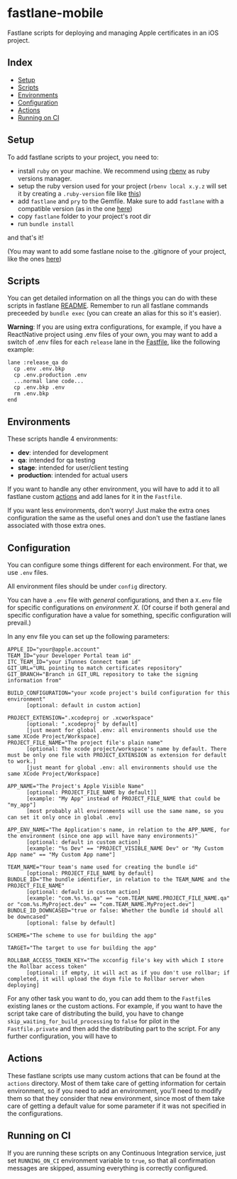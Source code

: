 fastlane-mobile
================

Fastlane scripts for deploying and managing Apple certificates in an iOS project.

## Index

- [Setup](#setup)
- [Scripts](#scripts)
- [Environments](#environments)
- [Configuration](#configuration)
- [Actions](#actions)
- [Running on CI](#running-on-ci)

## Setup

To add fastlane scripts to your project, you need to:

- install `ruby` on your machine. We recommend using [rbenv](http://rbenv.org/) as ruby versions manager.
- setup the ruby version used for your project (`rbenv local x.y.z` will set it by creating a `.ruby-version` file like [this](./.ruby-version))
- add `fastlane` and `pry` to the Gemfile. Make sure to add `fastlane` with a compatible version (as in the one [here](./Gemfile))
- copy `fastlane` folder to your project's root dir
- run `bundle install`

and that's it!

(You may want to add some fastlane noise to the .gitignore of your project, like the ones [here](./.gitignore))

## Scripts

You can get detailed information on all the things you can do with these scripts in fastlane [README](./fastlane/README.md).
Remember to run all fastlane commands preceeded by `bundle exec` (you can create an alias for this so it's easier).

**Warning**: If you are using extra configurations, for example, if you have a ReactNative project using .env files of your own,
you may want to add a switch of .env files for each `release` lane in the [Fastfile](./fastlane/Fastfile), like the following example:
```
lane :release_qa do
  cp .env .env.bkp
  cp .env.production .env
  ...normal lane code...
  cp .env.bkp .env
  rm .env.bkp
end
```

## Environments

These scripts handle 4 environments:
- **dev**: intended for development
- **qa**: intended for qa testing
- **stage**: intended for user/client testing
- **production**: intended for actual users

If you want to handle any other environment, you will have to add it to all fastlane custom [actions](#actions)
and add lanes for it in the `Fastfile`.

If you want less environments, don't worry! Just make the extra ones configuration the same as the useful ones
and don't use the fastlane lanes associated with those extra ones.

## Configuration

You can configure some things different for each environment. For that, we use `.env` files.

All environment files should be under `config` directory.

You can have a `.env` file with *general* configurations, and then a `X.env` file for specific configurations on *environment X*.
(Of course if both general and specific configuration have a value for something, specific configuration will prevail.)

In any env file you can set up the following parameters:

```
APPLE_ID="your@apple.account"
TEAM_ID="your Developer Portal team id"
ITC_TEAM_ID="your iTunnes Connect team id"
GIT_URL="URL pointing to match certificates repository"
GIT_BRANCH="Branch in GIT_URL repository to take the signing information from"

BUILD_CONFIGURATION="your xcode project's build configuration for this environment"
      [optional: default in custom action]

PROJECT_EXTENSION=".xcodeproj or .xcworkspace"
      [optional: ".xcodeproj" by default]
      [just meant for global .env: all environments should use the same XCode Project/Workspace]
PROJECT_FILE_NAME="The project file's plain name"
      [optional: The xcode project/workspace's name by default. There must be only one file with PROJECT_EXTENSION as extension for default to work.]
      [just meant for global .env: all environments should use the same XCode Project/Workspace]

APP_NAME="The Project's Apple Visible Name"
      [optional: PROJECT_FILE_NAME by default]]
      [example: "My App" instead of PROJECT_FILE_NAME that could be "my_app"]
      [most probably all environments will use the same name, so you can set it only once in global .env]

APP_ENV_NAME="The Application's name, in relation to the APP_NAME, for the environment (since one app will have many environments)"
      [optional: default in custom action]
      [example: "%s Dev" == "PROJECT_VISIBLE_NAME Dev" or "My Custom App name" == "My Custom App name"]

TEAM_NAME="Your team's name used for creating the bundle id"
      [optional: PROJECT_FILE_NAME by default]
BUNDLE_ID="The bundle identifier, in relation to the TEAM_NAME and the PROJECT_FILE_NAME"
      [optional: default in custom action]
      [example: "com.%s.%s.qa" == "com.TEAM_NAME.PROJECT_FILE_NAME.qa" or "com.%s.MyProject.dev" == "com.TEAM_NAME.MyProject.dev"]
BUNDLE_ID_DOWNCASED="true or false: Whether the bundle id should all be downcased"
      [optional: false by default]

SCHEME="The scheme to use for building the app"

TARGET="The target to use for building the app"

ROLLBAR_ACCESS_TOKEN_KEY="The xcconfig file's key with which I store the Rollbar access token"
      [optional: if empty, it will act as if you don't use rollbar; if completed, it will upload the dsym file to Rollbar server when deploying]
```

For any other task you want to do, you can add them to the `Fastfile`s existing lanes or the custom actions.
For example, if you want to have the script take care of distributing the build, you have to change `skip_waiting_for_build_processing` to `false` for pilot in the `Fastfile.private` and then add the distributing part to the script.
For any further configuration, you will have to

## Actions

These fastlane scripts use many custom actions that can be found at the `actions` directory.
Most of them take care of getting information for certain environment, so if you need to add an environment, you'll need to modify them so that they consider that new environment, since most of them take care of getting a default value for some parameter if it was not specified in the configurations.


## Running on CI

If you are running these scripts on any Continuous Integration service, just set `RUNNING_ON_CI` environment variable to `true`,
so that all confirmation messages are skipped, assuming everything is correctly configured.
